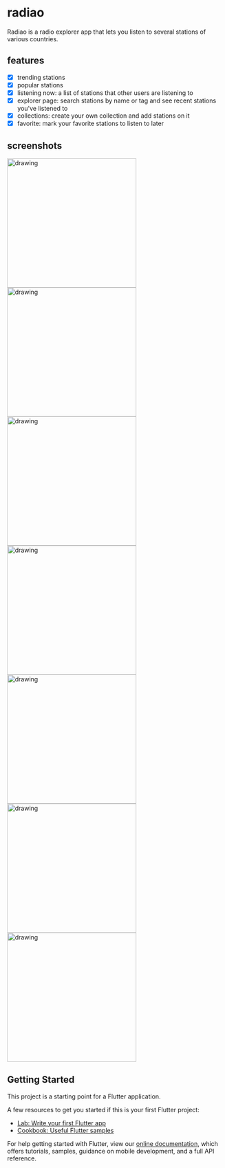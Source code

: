 # radiao

Radiao is a radio explorer app that lets you listen to several stations of various countries.

## features

- [X] trending stations
- [X] popular stations
- [X] listening now: a list of stations that other users are listening to
- [X] explorer page: search stations by name or tag and see recent stations you've listened to
- [X] collections: create your own collection and add stations on it
- [X] favorite: mark your favorite stations to listen to later

## screenshots

<img src="images/Screenshot_1644258489.png" alt="drawing" width="300"/> <img src="images/Screenshot_1644258494.png" alt="drawing" width="300"/> <img src="images/Screenshot_1644264564.png" alt="drawing" width="300"/> <img src="images/Screenshot_1644264353.png" alt="drawing" width="300"/> <img src="images/Screenshot_1644264363.png" alt="drawing" width="300"/> <img src="images/Screenshot_1644264378.png" alt="drawing" width="300"/> <img src="images/Screenshot_1644264389.png" alt="drawing" width="300"/>

## Getting Started

This project is a starting point for a Flutter application.

A few resources to get you started if this is your first Flutter project:

- [Lab: Write your first Flutter app](https://flutter.dev/docs/get-started/codelab)
- [Cookbook: Useful Flutter samples](https://flutter.dev/docs/cookbook)

For help getting started with Flutter, view our
[online documentation](https://flutter.dev/docs), which offers tutorials,
samples, guidance on mobile development, and a full API reference.
